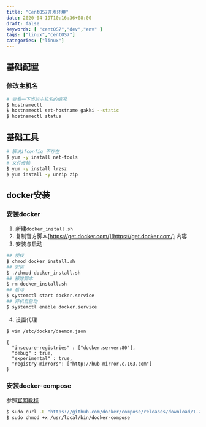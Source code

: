 ```yaml
---
title: "CentOS7开发环境"
date: 2020-04-19T10:16:36+08:00
draft: false
keywords: [ "centOS7","dev","env" ]
tags: ["linux","centOS7"]
categories: ["linux"]
---
```

## 基础配置
### 修改主机名
```bash
# 查看一下当前主机名的情况
$ hostnamectl
$ hostnamectl set-hostname gakki --static
$ hostnamectl status
```
## 基础工具
```bash
# 解决ifconfig 不存在
$ yum -y install net-tools
# 文件传输
$ yum -y install lrzsz
$ yum install -y unzip zip
```

## docker安装
### 安装docker 
1. 新建`docker_install.sh`
2. 复制官方脚本[https://get.docker.com/](https://get.docker.com/) 内容
3. 安装与启动
```bash
## 授权
$ chmod docker_install.sh
## 安装
$ ./chmod docker_install.sh
## 移除脚本
$ rm docker_install.sh
## 启动
$ systemctl start docker.service
## 开机自启动
$ systemctl enable docker.service
```
4. 设置代理
```bash
$ vim /etc/docker/daemon.json
```
```
{
  "insecure-registries" : ["docker.server:80"],
  "debug" : true,
  "experimental" : true,
  "registry-mirrors": ["http://hub-mirror.c.163.com"]
}
```
### 安装docker-compose
参照[官网教程](https://docs.docker.com/compose/install/)
```bash
$ sudo curl -L "https://github.com/docker/compose/releases/download/1.25.5/docker-compose-$(uname -s)-$(uname -m)" -o /usr/local/bin/docker-compose
$ sudo chmod +x /usr/local/bin/docker-compose
```
